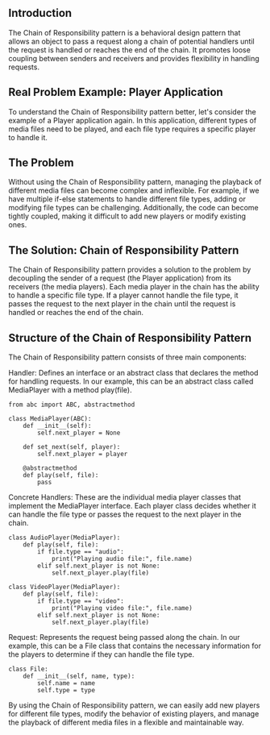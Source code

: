 Introduction
---
The Chain of Responsibility pattern is a behavioral design pattern that allows an object to pass a request along a chain of potential handlers until the request is handled or reaches the end of the chain. It promotes loose coupling between senders and receivers and provides flexibility in handling requests.

Real Problem Example: Player Application
----
To understand the Chain of Responsibility pattern better, let's consider the example of a Player application again. In this application, different types of media files need to be played, and each file type requires a specific player to handle it.

The Problem
-----
Without using the Chain of Responsibility pattern, managing the playback of different media files can become complex and inflexible. For example, if we have multiple if-else statements to handle different file types, adding or modifying file types can be challenging. Additionally, the code can become tightly coupled, making it difficult to add new players or modify existing ones.

The Solution: Chain of Responsibility Pattern
-----
The Chain of Responsibility pattern provides a solution to the problem by decoupling the sender of a request (the Player application) from its receivers (the media players). Each media player in the chain has the ability to handle a specific file type. If a player cannot handle the file type, it passes the request to the next player in the chain until the request is handled or reaches the end of the chain.

Structure of the Chain of Responsibility Pattern
------
The Chain of Responsibility pattern consists of three main components:

Handler: Defines an interface or an abstract class that declares the method for handling requests. In our example, this can be an abstract class called MediaPlayer with a method play(file).
```
from abc import ABC, abstractmethod

class MediaPlayer(ABC):
    def __init__(self):
        self.next_player = None

    def set_next(self, player):
        self.next_player = player

    @abstractmethod
    def play(self, file):
        pass
```
Concrete Handlers: These are the individual media player classes that implement the MediaPlayer interface. Each player class decides whether it can handle the file type or passes the request to the next player in the chain.
```
class AudioPlayer(MediaPlayer):
    def play(self, file):
        if file.type == "audio":
            print("Playing audio file:", file.name)
        elif self.next_player is not None:
            self.next_player.play(file)

class VideoPlayer(MediaPlayer):
    def play(self, file):
        if file.type == "video":
            print("Playing video file:", file.name)
        elif self.next_player is not None:
            self.next_player.play(file)
```
Request: Represents the request being passed along the chain. In our example, this can be a File class that contains the necessary information for the players to determine if they can handle the file type.
```
class File:
    def __init__(self, name, type):
        self.name = name
        self.type = type
```

By using the Chain of Responsibility pattern, we can easily add new players for different file types, modify the behavior of existing players, and manage the playback of different media files in a flexible and maintainable way.

